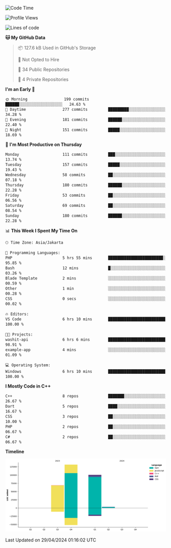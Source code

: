 <!--START_SECTION:waka-->
![Code Time](http://img.shields.io/badge/Code%20Time-73%20hrs%2046%20mins-blue)

![Profile Views](http://img.shields.io/badge/Profile%20Views-9-blue)

![Lines of code](https://img.shields.io/badge/From%20Hello%20World%20I%27ve%20Written-303.5%20thousand%20lines%20of%20code-blue)

**🐱 My GitHub Data** 

> 📦 127.6 kB Used in GitHub's Storage 
 > 
> 🚫 Not Opted to Hire
 > 
> 📜 34 Public Repositories 
 > 
> 🔑 4 Private Repositories 
 > 
**I'm an Early 🐤** 

```text
🌞 Morning                199 commits         ██████░░░░░░░░░░░░░░░░░░░   24.63 % 
🌆 Daytime                277 commits         █████████░░░░░░░░░░░░░░░░   34.28 % 
🌃 Evening                181 commits         ██████░░░░░░░░░░░░░░░░░░░   22.40 % 
🌙 Night                  151 commits         █████░░░░░░░░░░░░░░░░░░░░   18.69 % 
```
📅 **I'm Most Productive on Thursday** 

```text
Monday                   111 commits         ███░░░░░░░░░░░░░░░░░░░░░░   13.74 % 
Tuesday                  157 commits         █████░░░░░░░░░░░░░░░░░░░░   19.43 % 
Wednesday                58 commits          ██░░░░░░░░░░░░░░░░░░░░░░░   07.18 % 
Thursday                 180 commits         ██████░░░░░░░░░░░░░░░░░░░   22.28 % 
Friday                   53 commits          ██░░░░░░░░░░░░░░░░░░░░░░░   06.56 % 
Saturday                 69 commits          ██░░░░░░░░░░░░░░░░░░░░░░░   08.54 % 
Sunday                   180 commits         ██████░░░░░░░░░░░░░░░░░░░   22.28 % 
```


📊 **This Week I Spent My Time On** 

```text
🕑︎ Time Zone: Asia/Jakarta

💬 Programming Languages: 
PHP                      5 hrs 55 mins       ████████████████████████░   95.85 % 
Bash                     12 mins             █░░░░░░░░░░░░░░░░░░░░░░░░   03.26 % 
Blade Template           2 mins              ░░░░░░░░░░░░░░░░░░░░░░░░░   00.59 % 
Other                    1 min               ░░░░░░░░░░░░░░░░░░░░░░░░░   00.28 % 
CSS                      0 secs              ░░░░░░░░░░░░░░░░░░░░░░░░░   00.02 % 

🔥 Editors: 
VS Code                  6 hrs 10 mins       █████████████████████████   100.00 % 

🐱‍💻 Projects: 
washit-api               6 hrs 6 mins        █████████████████████████   98.91 % 
example-app              4 mins              ░░░░░░░░░░░░░░░░░░░░░░░░░   01.09 % 

💻 Operating System: 
Windows                  6 hrs 10 mins       █████████████████████████   100.00 % 
```

**I Mostly Code in C++** 

```text
C++                      8 repos             ███████░░░░░░░░░░░░░░░░░░   26.67 % 
Dart                     5 repos             ████░░░░░░░░░░░░░░░░░░░░░   16.67 % 
CSS                      3 repos             ██░░░░░░░░░░░░░░░░░░░░░░░   10.00 % 
PHP                      2 repos             ██░░░░░░░░░░░░░░░░░░░░░░░   06.67 % 
C#                       2 repos             ██░░░░░░░░░░░░░░░░░░░░░░░   06.67 % 
```



**Timeline**

![Lines of Code chart](https://raw.githubusercontent.com/PradiptaAhmad/PradiptaAhmad/main/assets/bar_graph.png)


 Last Updated on 29/04/2024 01:16:02 UTC
<!--END_SECTION:waka-->
